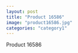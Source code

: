 ```yaml
---
layout: post
title: "Product 16586"
image: "product16586.jpg"
categories: "category1"
---
```

Product 16586

